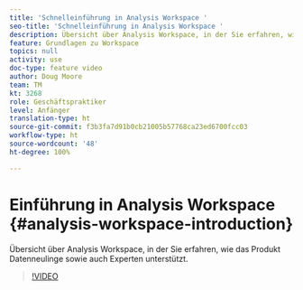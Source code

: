 ```yaml
---
title: 'Schnelleinführung in Analysis Workspace '
seo-title: 'Schnelleinführung in Analysis Workspace '
description: Übersicht über Analysis Workspace, in der Sie erfahren, wie das Produkt Datenneulinge sowie auch Experten unterstützt.
feature: Grundlagen zu Workspace
topics: null
activity: use
doc-type: feature video
author: Doug Moore
team: TM
kt: 3268
role: Geschäftspraktiker
level: Anfänger
translation-type: ht
source-git-commit: f3b3fa7d91b0cb21005b57768ca23ed6700fcc03
workflow-type: ht
source-wordcount: '48'
ht-degree: 100%

---
```



# Einführung in Analysis Workspace {#analysis-workspace-introduction}

Übersicht über Analysis Workspace, in der Sie erfahren, wie das Produkt Datenneulinge sowie auch Experten unterstützt.

>[!VIDEO](https://video.tv.adobe.com/v/28165/?quality=12)
